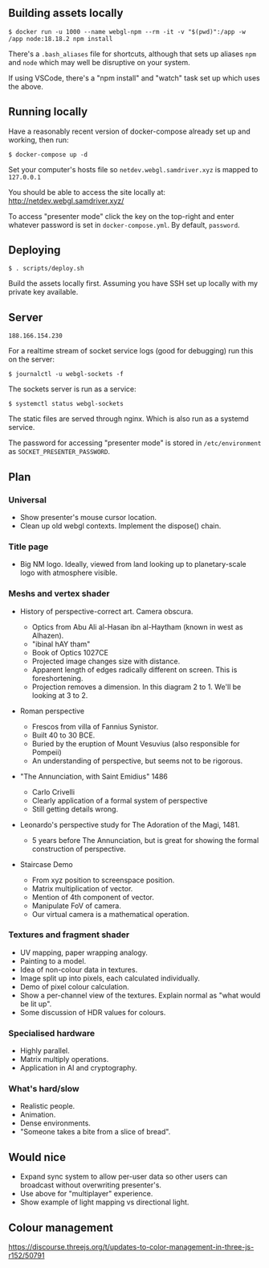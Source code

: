 
## Building assets locally
```
$ docker run -u 1000 --name webgl-npm --rm -it -v "$(pwd)":/app -w /app node:18.18.2 npm install
```
There's a `.bash_aliases` file for shortcuts, although that sets up aliases `npm` and `node` which may well be disruptive on your system.

If using VSCode, there's a "npm install" and "watch" task set up which uses the above.

## Running locally
Have a reasonably recent version of docker-compose already set up and working, then run:
```
$ docker-compose up -d
```
Set your computer's hosts file so `netdev.webgl.samdriver.xyz` is mapped to `127.0.0.1`

You should be able to access the site locally at: http://netdev.webgl.samdriver.xyz/

To access "presenter mode" click the key on the top-right and enter whatever password is set in `docker-compose.yml`. By default, `password`.

## Deploying
```
$ . scripts/deploy.sh
```
Build the assets locally first. Assuming you have SSH set up locally with my private key available.

## Server
`188.166.154.230`

For a realtime stream of socket service logs (good for debugging) run this on the server:
```
$ journalctl -u webgl-sockets -f
```

The sockets server is run as a service:
```
$ systemctl status webgl-sockets
```

The static files are served through nginx. Which is also run as a systemd service.

The password for accessing "presenter mode" is stored in `/etc/environment` as `SOCKET_PRESENTER_PASSWORD`.

## Plan
### Universal
- Show presenter's mouse cursor location.
- Clean up old webgl contexts. Implement the dispose() chain.

### Title page
- Big NM logo. Ideally, viewed from land looking up to planetary-scale logo with atmosphere visible.

### Meshs and vertex shader
- History of perspective-correct art. Camera obscura.
    - Optics from Abu Ali al-Hasan ibn al-Haytham (known in west as Alhazen).
    - "ibinal hAY tham"
    - Book of Optics 1027CE
    - Projected image changes size with distance.
    - Apparent length of edges radically different on screen. This is foreshortening.
    - Projection removes a dimension. In this diagram 2 to 1. We'll be looking at 3 to 2.

- Roman perspective
    - Frescos from villa of Fannius Synistor.
    - Built 40 to 30 BCE.
    - Buried by the eruption of Mount Vesuvius (also responsible for Pompeii)
    - An understanding of perspective, but seems not to be rigorous.

- "The Annunciation, with Saint Emidius" 1486
    - Carlo Crivelli
    - Clearly application of a formal system of perspective
    - Still getting details wrong.

- Leonardo's perspective study for The Adoration of the Magi, 1481.
    - 5 years before The Annunciation, but is great for showing the formal construction of perspective.

- Staircase Demo
    - From xyz position to screenspace position.
    - Matrix multiplication of vector.
    - Mention of 4th component of vector.
    - Manipulate FoV of camera.
    - Our virtual camera is a mathematical operation.


### Textures and fragment shader
- UV mapping, paper wrapping analogy.
- Painting to a model.
- Idea of non-colour data in textures.
- Image split up into pixels, each calculated individually.
- Demo of pixel colour calculation.
- Show a per-channel view of the textures. Explain normal as "what would be lit up".
- Some discussion of HDR values for colours.

### Specialised hardware
- Highly parallel.
- Matrix multiply operations.
- Application in AI and cryptography.

### What's hard/slow
- Realistic people.
- Animation.
- Dense environments.
- "Someone takes a bite from a slice of bread".

## Would nice
- Expand sync system to allow per-user data so other users can broadcast without overwriting presenter's.
- Use above for "multiplayer" experience.
- Show example of light mapping vs directional light.

## Colour management
https://discourse.threejs.org/t/updates-to-color-management-in-three-js-r152/50791
